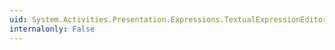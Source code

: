 ```yaml
---
uid: System.Activities.Presentation.Expressions.TextualExpressionEditor.OnGlobalIntellisenseCommandExecute(System.Windows.Input.ExecutedRoutedEventArgs)
internalonly: False
---
```

